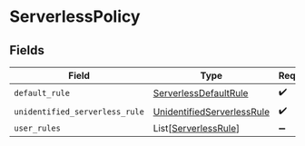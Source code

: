 # ServerlessPolicy


## Fields

| Field                                                                           | Type                                                                            | Required                                                                        | Description                                                                     |
| ------------------------------------------------------------------------------- | ------------------------------------------------------------------------------- | ------------------------------------------------------------------------------- | ------------------------------------------------------------------------------- |
| `default_rule`                                                                  | [ServerlessDefaultRule](../../models/shared/serverlessdefaultrule.md)           | :heavy_check_mark:                                                              | N/A                                                                             |
| `unidentified_serverless_rule`                                                  | [UnidentifiedServerlessRule](../../models/shared/unidentifiedserverlessrule.md) | :heavy_check_mark:                                                              | N/A                                                                             |
| `user_rules`                                                                    | List[[ServerlessRule](../../models/shared/serverlessrule.md)]                   | :heavy_minus_sign:                                                              | N/A                                                                             |
